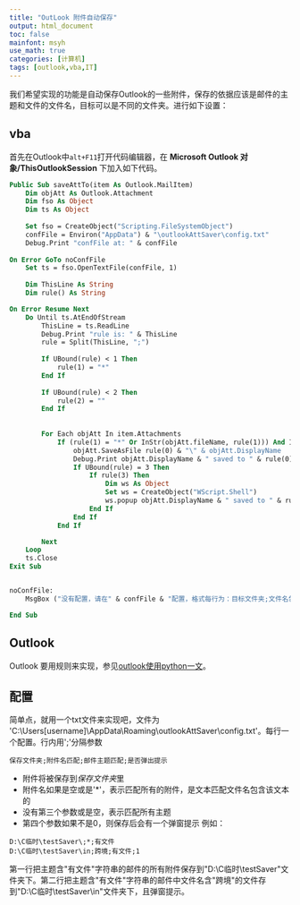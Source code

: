 ```yaml
---
title: "OutLook 附件自动保存"
output: html_document
toc: false
mainfont: msyh
use_math: true
categories: [计算机]
tags: [outlook,vba,IT]
---
```

<meta http-equiv='Content-Type' content='text/html; charset=utf-8' />

我们希望实现的功能是自动保存Outlook的一些附件，保存的依据应该是邮件的主题和文件的文件名，目标可以是不同的文件夹。进行如下设置：

## vba

首先在Outlook中`alt+F11`打开代码编辑器，在 **Microsoft Outlook 对象/ThisOutlookSession** 下加入如下代码。

``` vb
Public Sub saveAttTo(item As Outlook.MailItem)
    Dim objAtt As Outlook.Attachment
    Dim fso As Object
    Dim ts As Object
    
    Set fso = CreateObject("Scripting.FileSystemObject")
    confFile = Environ("AppData") & "\outlookAttSaver\config.txt"
    Debug.Print "confFile at: " & confFile
    
On Error GoTo noConfFile
    Set ts = fso.OpenTextFile(confFile, 1)
    
    Dim ThisLine As String
    Dim rule() As String

On Error Resume Next
    Do Until ts.AtEndOfStream
        ThisLine = ts.ReadLine
        Debug.Print "rule is: " & ThisLine
        rule = Split(ThisLine, ";")
        
        If UBound(rule) < 1 Then
            rule(1) = "*"
        End If
        
        If UBound(rule) < 2 Then
            rule(2) = ""
        End If
        
        
        For Each objAtt In item.Attachments
            If (rule(1) = "*" Or InStr(objAtt.fileName, rule(1))) And InStr(item.subject, rule(2)) Then
                objAtt.SaveAsFile rule(0) & "\" & objAtt.DisplayName
                Debug.Print objAtt.DisplayName & " saved to " & rule(0)
                If UBound(rule) = 3 Then
                    If rule(3) Then
                        Dim ws As Object
                        Set ws = CreateObject("WScript.Shell")
                        ws.popup objAtt.DisplayName & " saved to " & rule(0), 3, "Outllook 附件保存"
                    End If
                End If
            End If

        Next
    Loop
    ts.Close
Exit Sub


noConfFile:
    MsgBox ("没有配置，请在" & confFile & "配置，格式每行为：目标文件夹;文件名包含|*;主题包含 或 空")

End Sub
```

## Outlook

Outlook 要用规则来实现，参见[outlook使用python一文](./outlook-python.md#Outlookrule)。

## 配置

简单点，就用一个txt文件来实现吧，文件为 'C:\Users\[username]\AppData\Roaming\outlookAttSaver\config.txt'。每行一个配置。行内用';'分隔参数

```
保存文件夹;附件名匹配;邮件主题匹配;是否弹出提示
```

* 附件将被保存到*保存文件夹*里
* 附件名如果是空或是'*'，表示匹配所有的附件，是文本匹配文件名包含该文本的
* 没有第三个参数或是空，表示匹配所有主题
* 第四个参数如果不是0，则保存后会有一个弹窗提示
例如：

```
D:\C临时\testSaver\;*;有文件
D:\C临时\testSaver\in;跨境;有文件;1
```

第一行把主题含"有文件"字符串的邮件的所有附件保存到"D:\C临时\testSaver\"文件夹下。第二行把主题含"有文件"字符串的邮件中文件名含"跨境"的文件存到"D:\C临时\testSaver\in"文件夹下，且弹窗提示。
